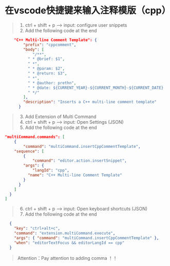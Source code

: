 # 在vscode快捷键来输入注释模版（cpp）
>1. ctrl + shift + p --> input: configure user snippets  
>2. Add the following code at the end
```json
	"C++ Multi-line Comment Template": {
        "prefix": "cppcomment",
		"body": [
            "/**",
		  " * @brief: $1",
		  " *",
		  " * @param: $2",
		  " * @return: $3",
		  " *",
		  " * @author: prethn",
		  " * @date: ${CURRENT_YEAR}-${CURRENT_MONTH}-${CURRENT_DATE} | ${CURRENT_HOUR}:${CURRENT_MINUTE}:${CURRENT_SECOND}",
		  " */"
		],
		"description": "Inserts a C++ multi-line comment template"
	  }
 ```
>3. Add Extension of Multi Command 
>4. ctrl + shift + p --> input:  Open Settings (JSON)
>5. Add the following code at the end
```json
"multiCommand.commands": [
    {
        "command": "multiCommand.insertCppCommentTemplate",
    "sequence": [
        {
            "command": "editor.action.insertSnippet",
        "args": {
            "langId": "cpp",
          "name": "C++ Multi-line Comment Template"
        }
      }
    ]
  }
]
```
>6. ctrl + shift + p --> input:  Open keyboard shortcuts (JSON)
>7. Add the following code at the end
```json
  {
    "key": "ctrl+alt+c",
    "command": "extension.multiCommand.execute",
    "args": { "command": "multiCommand.insertCppCommentTemplate" },
    "when": "editorTextFocus && editorLangId == cpp"
  }
```
> Attention：Pay attention to adding comma ！！